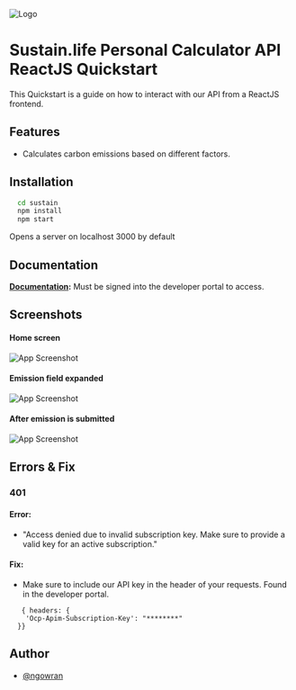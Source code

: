 
![Logo](https://i.imgur.com/ZXtVTw8.png)

# Sustain.life Personal Calculator API ReactJS Quickstart

This Quickstart is a guide on how to interact with our API from a ReactJS frontend.


## Features

- Calculates carbon emissions based on different factors.

## Installation


```bash
  cd sustain
  npm install 
  npm start
```
Opens a server on localhost 3000 by default
    
## Documentation

**[Documentation](https://developer.sustain.life/api-details#api=sustain-life-personal-calculator-api&operation=get-v1-personal-calculator-defaults):**
Must be signed into the developer portal to access.

## Screenshots

#### Home screen

![App Screenshot](https://i.imgur.com/rl3cufo.png)

#### Emission field expanded

![App Screenshot](https://i.imgur.com/WRLvA2M.png)

#### After emission is submitted

![App Screenshot](https://i.imgur.com/zuJi2B3.png)


##  Errors & Fix

### 401 

#### Error:
 * "Access denied due to invalid subscription key. Make sure to provide a valid key for an active subscription."

#### Fix:
  * Make sure to include our API key in the header of your requests. Found in the developer portal.
  ```
     { headers: {
      'Ocp-Apim-Subscription-Key': "********"
    }}
  ```

## Author

- [@ngowran](https://github.com/ngowran)

